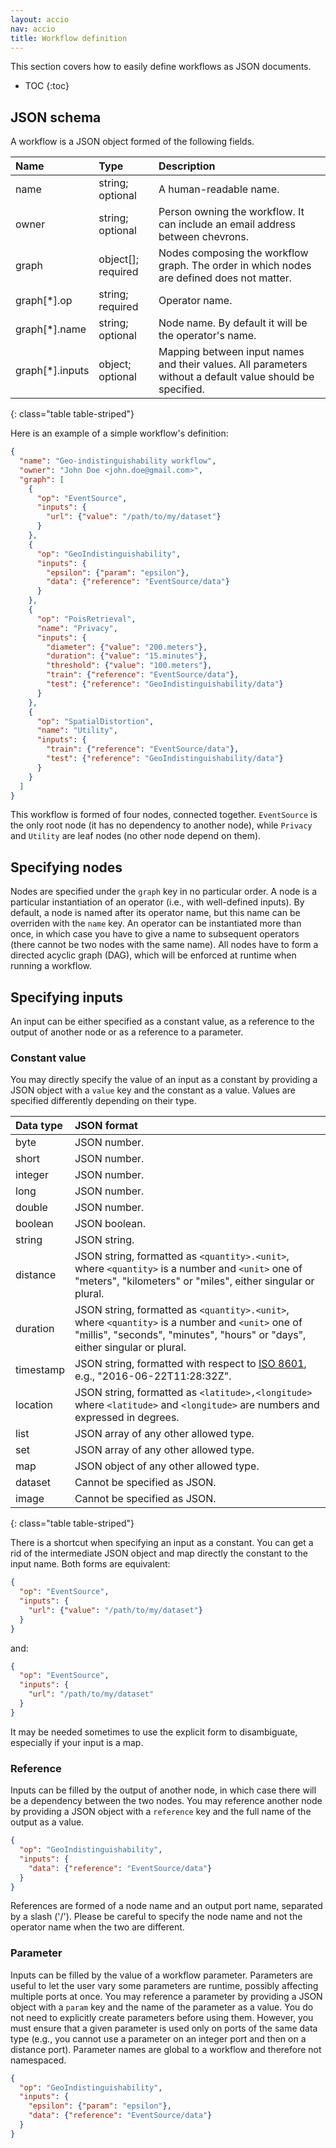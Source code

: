 ```yaml
---
layout: accio
nav: accio
title: Workflow definition
---
```


This section covers how to easily define workflows as JSON documents.

* TOC
{:toc}

## JSON schema

A workflow is a JSON object formed of the following fields.

| Name | Type | Description |
|:-----|:-----|:------------|
| name | string; optional | A human-readable name. |
| owner | string; optional | Person owning the workflow. It can include an email address between chevrons. |
| graph | object[]; required | Nodes composing the workflow graph. The order in which nodes are defined does not matter. |
| graph[*].op | string; required | Operator name. |
| graph[*].name | string; optional | Node name. By default it will be the operator's name. |
| graph[*].inputs | object; optional | Mapping between input names and their values. All parameters without a default value should be specified. | 
{: class="table table-striped"}

Here is an example of a simple workflow's definition:

```json
{
  "name": "Geo-indistinguishability workflow",
  "owner": "John Doe <john.doe@gmail.com>",
  "graph": [
    {
      "op": "EventSource",
      "inputs": {
        "url": {"value": "/path/to/my/dataset"}
      }
    },
    {
      "op": "GeoIndistinguishability",
      "inputs": {
        "epsilon": {"param": "epsilon"},
        "data": {"reference": "EventSource/data"}
      }
    },
    {
      "op": "PoisRetrieval",
      "name": "Privacy",
      "inputs": {
        "diameter": {"value": "200.meters"},
        "duration": {"value": "15.minutes"},
        "threshold": {"value": "100.meters"},
        "train": {"reference": "EventSource/data"},
        "test": {"reference": "GeoIndistinguishability/data"}
      }
    },
    {
      "op": "SpatialDistortion",
      "name": "Utility",
      "inputs": {
        "train": {"reference": "EventSource/data"},
        "test": {"reference": "GeoIndistinguishability/data"}
      }
    }
  ]
}
```

This workflow is formed of four nodes, connected together.
`EventSource` is the only root node (it has no dependency to another node), while `Privacy` and `Utility` are leaf nodes (no other node depend on them).

## Specifying nodes

Nodes are specified under the `graph` key in no particular order.
A node is a particular instantiation of an operator (i.e., with well-defined inputs).
By default, a node is named after its operator name, but this name can be overriden with the `name` key.
An operator can be instantiated more than once, in which case you have to give a name to subsequent operators (there cannot be two nodes with the same name).
All nodes have to form a directed acyclic graph (DAG), which will be enforced at runtime when running a workflow. 

## Specifying inputs

An input can be either specified as a constant value, as a reference to the output of another node or as a reference to a parameter. 

### Constant value

You may directly specify the value of an input as a constant by providing a JSON object with a `value` key and the constant as a value.
Values are specified differently depending on their type.

| Data type | JSON format |
|:----------|:------------|
| byte | JSON number. |
| short | JSON number. |
| integer | JSON number. |
| long | JSON number. |
| double | JSON number. |
| boolean | JSON boolean. |
| string | JSON string. |
| distance | JSON string, formatted as `<quantity>.<unit>`, where `<quantity>` is a number and `<unit>` one of "meters", "kilometers" or "miles", either singular or plural. |
| duration | JSON string, formatted as `<quantity>.<unit>`, where `<quantity>` is a number and `<unit>` one of "millis", "seconds", "minutes", "hours" or "days", either singular or plural. |
| timestamp | JSON string, formatted with respect to [ISO 8601](https://www.w3.org/TR/NOTE-datetime), e.g., "2016-06-22T11:28:32Z". |
| location | JSON string, formatted as `<latitude>,<longitude>` where `<latitude>` and `<longitude>` are numbers and expressed in degrees. |
| list | JSON array of any other allowed type. |
| set | JSON array of any other allowed type. |
| map | JSON object of any other allowed type. |
| dataset | Cannot be specified as JSON. |
| image | Cannot be specified as JSON. |
{: class="table table-striped"}

There is a shortcut when specifying an input as a constant.
You can get a rid of the intermediate JSON object and map directly the constant to the input name.
Both forms are equivalent:

```json
{
  "op": "EventSource",
  "inputs": {
    "url": {"value": "/path/to/my/dataset"}
  }
}
```

and:

```json
{
  "op": "EventSource",
  "inputs": {
    "url": "/path/to/my/dataset"
  }
}
```

It may be needed sometimes to use the explicit form to disambiguate, especially if your input is a map.

### Reference

Inputs can be filled by the output of another node, in which case there will be a dependency between the two nodes.
You may reference another node by providing a JSON object with a `reference` key and the full name of the output as a value.
 
```json
{
  "op": "GeoIndistinguishability",
  "inputs": {
    "data": {"reference": "EventSource/data"}
  }
}
```

References are formed of a node name and an output port name, separated by a slash ('/').
Please be careful to specify the node name and not the operator name when the two are different.

### Parameter

Inputs can be filled by the value of a workflow parameter.
Parameters are useful to let the user vary some parameters are runtime, possibly affecting multiple ports at once.
You may reference a parameter by providing a JSON object with a `param` key and the name of the parameter as a value.
You do not need to explicitly create parameters before using them.
However, you must ensure that a given parameter is used only on ports of the same data type (e.g., you cannot use a parameter on an integer port and then on a distance port).
Parameter names are global to a workflow and therefore not namespaced.

```json
{
  "op": "GeoIndistinguishability",
  "inputs": {
    "epsilon": {"param": "epsilon"},
    "data": {"reference": "EventSource/data"}
  }
}
```